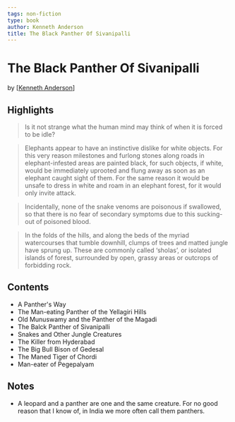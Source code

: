 ```yaml
---
tags: non-fiction
type: book
author: Kenneth Anderson
title: The Black Panther Of Sivanipalli
---
```


# The Black Panther Of Sivanipalli
by [[Kenneth Anderson]]

## Highlights
> Is it not strange what the human mind may think of when it is forced to be idle?

> Elephants appear to have an instinctive dislike for white objects. For this very reason milestones and furlong stones along roads in elephant-infested areas are painted black, for such objects, if white, would be immediately uprooted and flung away as soon as an elephant caught sight of them. For the same reason it would be unsafe to dress in white and roam in an elephant forest, for it would only invite attack.

> Incidentally, none of the snake venoms are poisonous if swallowed, so that there is no fear of secondary symptoms due to this sucking-out of poisoned blood.

> In the folds of the hills, and along the beds of the myriad watercourses that tumble downhill, clumps of trees and matted jungle have sprung up. These are commonly called ‘sholas’, or isolated islands of forest, surrounded by open, grassy areas or outcrops of forbidding rock.

## Contents
* A Panther's Way
* The Man-eating Panther of the Yellagiri Hills
* Old Munuswamy and the Panther of the Magadi
* The Balck Panther of Sivanipalli
* Snakes and Other Jungle Creatures
* The Killer from Hyderabad
* The Big Bull Bison of Gedesal
* The Maned Tiger of Chordi
* Man-eater of Pegepalyam

## Notes
* A leopard and a panther are one and the same creature. For no good reason that I know of, in India we more often call them panthers.


[//begin]: # "Autogenerated link references for markdown compatibility"
[Kenneth Anderson]: <../authors/Kenneth Anderson.md> "Kenneth Anderson"
[//end]: # "Autogenerated link references"